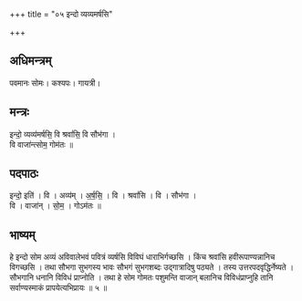 +++
title = "०५ इन्दो व्यव्यमर्षसि"

+++
## अधिमन्त्रम्
पवमानः सोमः। कश्यपः। गायत्री।

## मन्त्रः
इन्दो॒ व्यव्य॑मर्षसि॒ वि श्रवां॑सि॒ वि सौभ॑गा ।  
वि वाजा॑न्त्सोम॒ गोम॑तः ॥

## पदपाठः
इन्दो॒ इति॑ । वि । अव्य॑म् । अ॒र्ष॒सि॒ । वि । श्रवां॑सि । वि । सौभ॑गा ।  
वि । वाजा॑न् । सो॒म॒ । गोऽम॑तः ॥

## भाष्यम्
हे इन्दो सोम अव्यं अविवालेभवं पवित्रं व्यर्षसि विविघं धाराभिर्गच्छसि । किंच श्रवांसि हवीरूपाण्यन्नानिच विगच्छसि । तथा सौभगा सुभगस्य भावः सौभगं सुभगशब्दः उद्गात्रादिषु पठ्यते । तस्य उत्तरपदवृद्धिर्नेष्यते । सौभगानि धनानि विविधं प्राप्नोति । तथा हे सोम गोमतः पशुमन्ति वाजान् बलानिच विविधंप्राप्नुहि तानि सर्वाण्यस्माकं प्रापयेत्यभिप्रायः ॥ ५ ॥